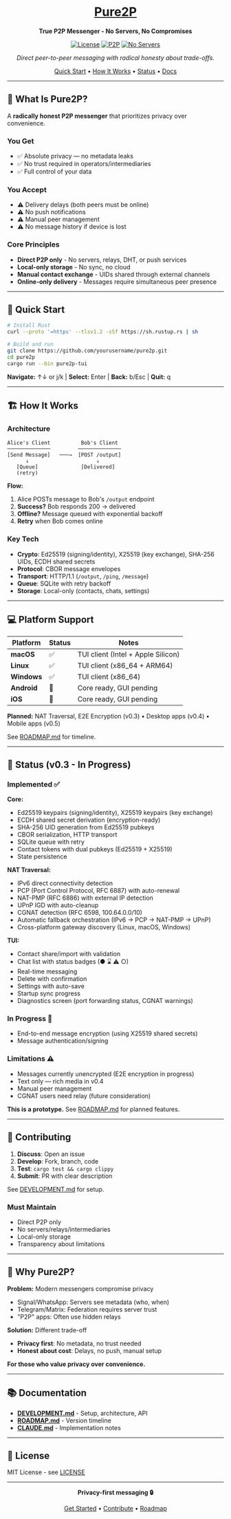 <div align="center">

# [Pure2P](https://pure2p.com)

**True P2P Messenger - No Servers, No Compromises**

[![License](https://img.shields.io/badge/license-MIT-blue.svg)](LICENSE)
[![P2P](https://img.shields.io/badge/architecture-P2P-green.svg)]()
[![No Servers](https://img.shields.io/badge/servers-none-red.svg)]()

*Direct peer-to-peer messaging with radical honesty about trade-offs.*

[Quick Start](#-quick-start) • [How It Works](#-how-it-works) • [Status](#-status) • [Docs](DEVELOPMENT.md)

</div>

---

## 📖 What Is Pure2P?

A **radically honest P2P messenger** that prioritizes privacy over convenience.

### You Get
- ✅ Absolute privacy — no metadata leaks
- ✅ No trust required in operators/intermediaries
- ✅ Full control of your data

### You Accept
- ⚠️ Delivery delays (both peers must be online)
- ⚠️ No push notifications
- ⚠️ Manual peer management
- ⚠️ No message history if device is lost

### Core Principles
- **Direct P2P only** - No servers, relays, DHT, or push services
- **Local-only storage** - No sync, no cloud
- **Manual contact exchange** - UIDs shared through external channels
- **Online-only delivery** - Messages require simultaneous peer presence

---

## 🚀 Quick Start

```bash
# Install Rust
curl --proto '=https' --tlsv1.2 -sSf https://sh.rustup.rs | sh

# Build and run
git clone https://github.com/yourusername/pure2p.git
cd pure2p
cargo run --bin pure2p-tui
```

**Navigate:** ↑↓ or j/k | **Select:** Enter | **Back:** b/Esc | **Quit:** q

---

## 🏗️ How It Works

### Architecture

```
Alice's Client          Bob's Client
──────────────         ──────────────
[Send Message]   ───→  [POST /output]
      ↓                      ↓
   [Queue]              [Delivered]
   (retry)
```

**Flow:**
1. Alice POSTs message to Bob's `/output` endpoint
2. **Success?** Bob responds 200 → delivered
3. **Offline?** Message queued with exponential backoff
4. **Retry** when Bob comes online

### Key Tech
- **Crypto**: Ed25519 (signing/identity), X25519 (key exchange), SHA-256 UIDs, ECDH shared secrets
- **Protocol**: CBOR message envelopes
- **Transport**: HTTP/1.1 (`/output`, `/ping`, `/message`)
- **Queue**: SQLite with retry backoff
- **Storage**: Local-only (contacts, chats, settings)

---

## 💻 Platform Support

| Platform | Status | Notes |
|----------|--------|-------|
| **macOS** | ✅ | TUI client (Intel + Apple Silicon) |
| **Linux** | ✅ | TUI client (x86_64 + ARM64) |
| **Windows** | ✅ | TUI client (x86_64) |
| **Android** | 🔄 | Core ready, GUI pending |
| **iOS** | 🔄 | Core ready, GUI pending |

**Planned:** NAT Traversal, E2E Encryption (v0.3) • Desktop apps (v0.4) • Mobile apps (v0.5)

See [ROADMAP.md](ROADMAP.md) for timeline.

---

## 🎯 Status (v0.3 - In Progress)

### Implemented ✅

**Core:**
- Ed25519 keypairs (signing/identity), X25519 keypairs (key exchange)
- ECDH shared secret derivation (encryption-ready)
- SHA-256 UID generation from Ed25519 pubkeys
- CBOR serialization, HTTP transport
- SQLite queue with retry
- Contact tokens with dual pubkeys (Ed25519 + X25519)
- State persistence

**NAT Traversal:**
- IPv6 direct connectivity detection
- PCP (Port Control Protocol, RFC 6887) with auto-renewal
- NAT-PMP (RFC 6886) with external IP detection
- UPnP IGD with auto-cleanup
- CGNAT detection (RFC 6598, 100.64.0.0/10)
- Automatic fallback orchestration (IPv6 → PCP → NAT-PMP → UPnP)
- Cross-platform gateway discovery (Linux, macOS, Windows)

**TUI:**
- Contact share/import with validation
- Chat list with status badges (● ⌛ ⚠ ○)
- Real-time messaging
- Delete with confirmation
- Settings with auto-save
- Startup sync progress
- Diagnostics screen (port forwarding status, CGNAT warnings)

### In Progress 🔄

- End-to-end message encryption (using X25519 shared secrets)
- Message authentication/signing

### Limitations ⚠️

- Messages currently unencrypted (E2E encryption in progress)
- Text only — rich media in v0.4
- Manual peer management
- CGNAT users need relay (future consideration)

**This is a prototype.** See [ROADMAP.md](ROADMAP.md) for planned features.

---

## 🤝 Contributing

1. **Discuss**: Open an issue
2. **Develop**: Fork, branch, code
3. **Test**: `cargo test && cargo clippy`
4. **Submit**: PR with clear description

See [DEVELOPMENT.md](DEVELOPMENT.md) for setup.

### Must Maintain
- Direct P2P only
- No servers/relays/intermediaries
- Local-only storage
- Transparency about limitations

---

## 🎯 Why Pure2P?

**Problem:** Modern messengers compromise privacy
- Signal/WhatsApp: Servers see metadata (who, when)
- Telegram/Matrix: Federation requires server trust
- "P2P" apps: Often use hidden relays

**Solution:** Different trade-off
- **Privacy first**: No metadata, no trust needed
- **Honest about cost**: Delays, no push, manual setup

**For those who value privacy over convenience.**

---

## 📚 Documentation

- **[DEVELOPMENT.md](DEVELOPMENT.md)** - Setup, architecture, API
- **[ROADMAP.md](ROADMAP.md)** - Version timeline
- **[CLAUDE.md](CLAUDE.md)** - Implementation notes

---

## 📄 License

MIT License - see [LICENSE](LICENSE)

---

<div align="center">

**Privacy-first messaging 🔒**

[Get Started](#-quick-start) • [Contribute](#-contributing) • [Roadmap](ROADMAP.md)

</div>
